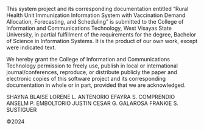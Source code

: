 This system project and its corresponding documentation entitled “Rural Health Unit Immunization Information System with Vaccination Demand Allocation, Forecasting, and Scheduling” is submitted to the College of Information and Communications Technology, West Visayas State University, in partial fulfillment of the requirements for the degree, Bachelor of Science in Information Systems. It is the product of our own work, except were indicated text.

We hereby grant the College of Information and Communications Technology permission to freely use, publish in local or international journal/conferences, reproduce, or distribute publicly the paper and electronic copies of this software project and its corresponding documentation in whole or in part, provided that we are acknowledged.


SHAYNA BLAISE LORENE L. ANTENORIO
EFAYRA S. COMPRENDIO
ANSELM P. EMBOLTORIO
JUSTIN CESAR G. GALAROSA
FRANKIE S. SUSTIGUER


&copy;2024
